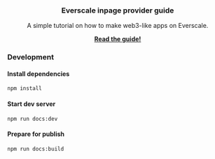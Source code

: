 <p align="center">
    <h3 align="center">Everscale inpage provider guide</h3>
    <p align="center">A simple tutorial on how to make web3-like apps on Everscale.</p>
    <p align="center"><b><a href="https://broxus.github.io/everscale-guide">Read the guide!</a></b></p>
</p>

### Development

#### Install dependencies
```shell
npm install
```

#### Start dev server
```shell
npm run docs:dev
```

#### Prepare for publish
```shell
npm run docs:build
```
